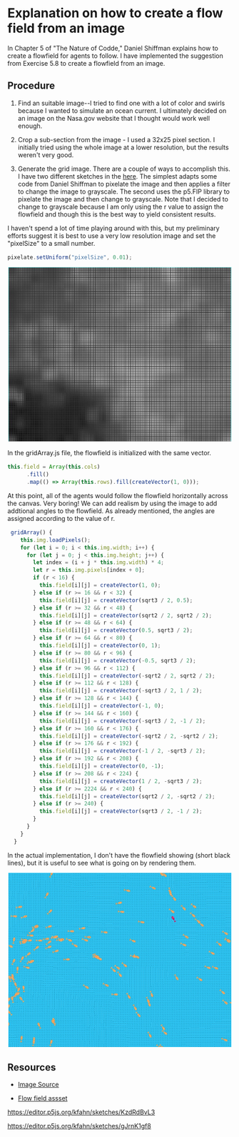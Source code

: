 # Explanation on how to create a flow field from an image

In Chapter 5 of "The Nature of Codde," Daniel Shiffman explains how to create a flowfield for agents to follow. I have implemented the suggestion from Exercise 5.8 to create a flowfield from an image.

## Procedure

1. Find an suitable image--I tried to find one with a lot of color and swirls because I wanted to simulate an ocean current. I ultimately decided on an image on the Nasa.gov website that I thought would work well enough. 

2. Crop a sub-section from the image - I used a 32x25 pixel section. I initially tried using the whole image at a lower resolution, but the results weren't very good. 

3. Generate the grid image.  There are a couple of ways to accomplish this. I have two different sketches in the [here](GENERATE_GRID_IMAGE). The simplest adapts some code from Daniel Shiffman to pixelate the image and then applies a filter to change the image to grayscale. The second uses the p5.FIP library to pixelate the image and then change to grayscale. Note that I decided to change to grayscale because I am only using the r value to assign the flowfield and though this is the best way to yield consistent results.

 I haven't spend a lot of time playing around with this, but my preliminary efforts suggest it is best to use a very low resolution image and set the "pixelSize" to a small number.

```JavaScript
pixelate.setUniform("pixelSize", 0.01);
```

<p align="center"><img src="assets/grid.jpg" alt="Pixelated Image" width="500px"></p>

In the gridArray.js file, the flowfield is initialized with the same vector.

```JavaScript
this.field = Array(this.cols)
      .fill()
      .map(() => Array(this.rows).fill(createVector(1, 0)));
```

At this point, all of the agents would follow the flowfield horizontally across the canvas. Very boring! We can add realism by using the image to add addtional angles to the flowfield. As already mentioned, the angles are assigned according to the value of r.

```JavaScript
 gridArray() {
    this.img.loadPixels();
    for (let i = 0; i < this.img.width; i++) {
      for (let j = 0; j < this.img.height; j++) {
        let index = (i + j * this.img.width) * 4;
        let r = this.img.pixels[index + 0];
        if (r < 16) {
          this.field[i][j] = createVector(1, 0);
        } else if (r >= 16 && r < 32) {
          this.field[i][j] = createVector(sqrt3 / 2, 0.5);
        } else if (r >= 32 && r < 48) {
          this.field[i][j] = createVector(sqrt2 / 2, sqrt2 / 2);
        } else if (r >= 48 && r < 64) {
          this.field[i][j] = createVector(0.5, sqrt3 / 2);
        } else if (r >= 64 && r < 80) {
          this.field[i][j] = createVector(0, 1);
        } else if (r >= 80 && r < 96) {
          this.field[i][j] = createVector(-0.5, sqrt3 / 2);
        } else if (r >= 96 && r < 112) {
          this.field[i][j] = createVector(-sqrt2 / 2, sqrt2 / 2);
        } else if (r >= 112 && r < 128) {
          this.field[i][j] = createVector(-sqrt3 / 2, 1 / 2);
        } else if (r >= 128 && r < 144) {
          this.field[i][j] = createVector(-1, 0);
        } else if (r >= 144 && r < 160) {
          this.field[i][j] = createVector(-sqrt3 / 2, -1 / 2);
        } else if (r >= 160 && r < 176) {
          this.field[i][j] = createVector(-sqrt2 / 2, -sqrt2 / 2);
        } else if (r >= 176 && r < 192) {
          this.field[i][j] = createVector(-1 / 2, -sqrt3 / 2);
        } else if (r >= 192 && r < 208) {
          this.field[i][j] = createVector(0, -1);
        } else if (r >= 208 && r < 224) {
          this.field[i][j] = createVector(1 / 2, -sqrt3 / 2);
        } else if (r >= 2224 && r < 240) {
          this.field[i][j] = createVector(sqrt2 / 2, -sqrt2 / 2);
        } else if (r >= 240) {
          this.field[i][j] = createVector(sqrt3 / 2, -1 / 2);
        }
      }
    }
  }
```

In the actual implementation, I don't have the flowfield showing (short black lines), but it is useful to see what is going on by rendering them.

<p align="center"><img src="assets/flowfield.jpg" alt="Pixelated Image" width="500px"></p>

## Resources

- [Image Source](https://www.nasa.gov/image-article/chandra-and-webb-spy-a-cosmic-wreath/)

- [Flow field assset](https://editor.p5js.org/kfahn/sketches/-j7pTIZ6J)

https://editor.p5js.org/kfahn/sketches/KzdRdBvL3

https://editor.p5js.org/kfahn/sketches/gJrnK1gf8
